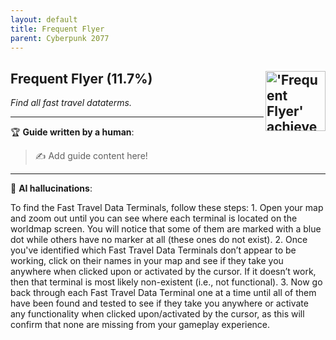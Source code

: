 ```yaml
---
layout: default
title: Frequent Flyer
parent: Cyberpunk 2077
---
```


## Frequent Flyer (11.7%) <img align="right" src="https://cdn.cloudflare.steamstatic.com/steamcommunity/public/images/apps/1091500/f5aa6c12eef1c0e2a3d102ebf01b3a1048bd6b20.jpg" alt="'Frequent Flyer' achievement icon" width="96" height="96">

_Find all fast travel dataterms._

---

:trophy: **Guide written by a human**:

> :writing_hand: Add guide content here!

---

:robot: **AI hallucinations**:

To find the Fast Travel Data Terminals, follow these steps: 1. Open your map and zoom out until you can see where each terminal is located on the worldmap screen. You will notice that some of them are marked with a blue dot while others have no marker at all (these ones do not exist).
2. Once you've identified which Fast Travel Data Terminals don’t appear to be working, click on their names in your map and see if they take you anywhere when clicked upon or activated by the cursor. If it doesn’t work, then that terminal is most likely non-existent (i.e., not functional).
3. Now go back through each Fast Travel Data Terminal one at a time until all of them have been found and tested to see if they take you anywhere or activate any functionality when clicked upon/activated by the cursor, as this will confirm that none are missing from your gameplay experience.
